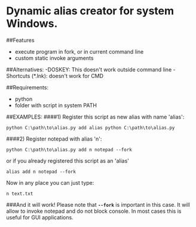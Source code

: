 Dynamic alias creator for system Windows.
====
##Features
- execute program in fork, or in current command line
- custom static invoke arguments

##Alternatives:
-DOSKEY: This doesn't work outside command line
-Shortcuts (*.lnk): doesn't work for CMD 

##Requirements:
- python
- folder with script in system PATH

##EXAMPLES:
####1) Register this script as new alias with name 'alias':
```
python C:\path\to\alias.py add alias python C:\path\to\alias.py
```

####2) Register notepad with alias 'n':
```
python C:\path\to\alias.py add n notepad --fork
```    
or if you already registered this script as an 'alias' 
```
alias add n notepad --fork
```
Now in any place you can just type:
```
n text.txt
```    
###And it will work!
Please note that **``--fork``** is important in this case.
It will allow to invoke notepad and do not block console.
In most cases this is useful for GUI applications.

